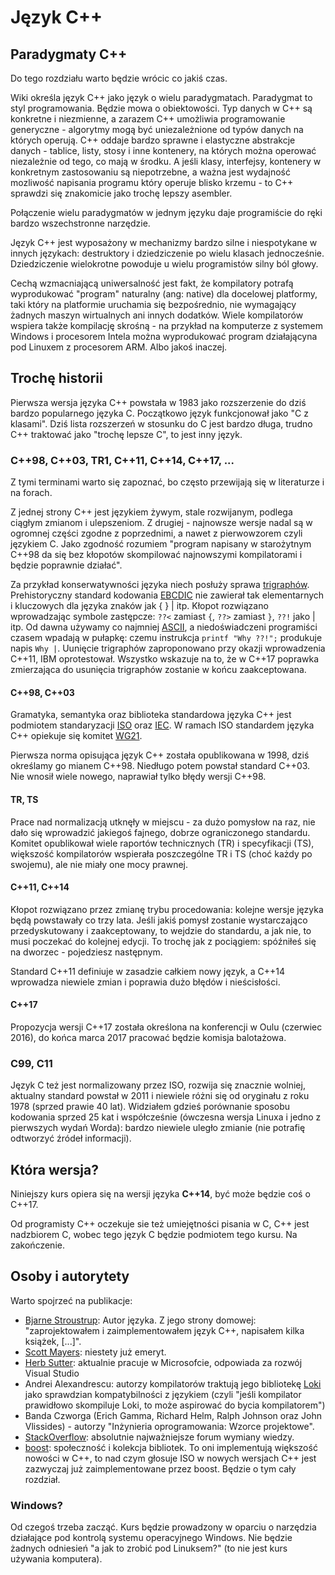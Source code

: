 # Język C++

## Paradygmaty C++

Do tego rozdziału warto będzie wrócic co jakiś czas.

Wiki określa język C++ jako język o wielu paradygmatach. Paradygmat to styl programowania. Będzie mowa o obiektowości. Typ danych w C++ są konkretne i niezmienne, a zarazem C++ umożliwia programowanie generyczne - algorytmy mogą być uniezależnione od typów danych na których operują. C++ oddaje bardzo sprawne i elastyczne abstrakcje danych - tablice, listy, stosy i inne kontenery, na których można operować niezależnie od tego, co mają w środku. A jeśli klasy, interfejsy, kontenery w konkretnym zastosowaniu są niepotrzebne, a ważna jest wydajność mozliwość napisania programu który operuje blisko krzemu - to C++ sprawdzi się znakomicie jako trochę lepszy asembler.

Połączenie wielu paradygmatów w jednym języku daje programiście do ręki bardzo wszechstronne narzędzie.

Język C++ jest wyposażony w mechanizmy bardzo silne i niespotykane w innych językach: destruktory i dziedziczenie po wielu klasach jednocześnie. Dziedziczenie wielokrotne powoduje u wielu programistów silny ból głowy.

Cechą wzmacniającą uniwersalność jest fakt, że kompilatory potrafą wyprodukować "program" naturalny (ang: native) dla docelowej platformy, taki który na platformie uruchamia się bezpośrednio, nie wymagający żadnych maszyn wirtualnych ani innych dodatków. Wiele kompilatorów wspiera także kompilację skrośną - na przykład na komputerze z systemem Windows i procesorem Intela można wyprodukować program działającyna pod Linuxem z procesorem ARM. Albo jakoś inaczej.

## Trochę historii

Pierwsza wersja języka C++ powstała w 1983 jako rozszerzenie do dziś bardzo popularnego języka C. Początkowo język funkcjonował jako "C z klasami". Dziś lista rozszerzeń w stosunku do C jest bardzo długa, trudno C++ traktować jako "trochę lepsze C", to jest inny język.

### C++98, C++03, TR1, C++11, C++14, C++17, ...

Z tymi terminami warto się zapoznać, bo często przewijają się w literaturze i na forach.

Z jednej strony C++ jest językiem żywym, stale rozwijanym, podlega ciągłym zmianom i ulepszeniom. Z drugiej - najnowsze wersje nadal są w ogromnej części zgodne z poprzednimi, a nawet z pierwowzorem czyli językiem C. Jako zgodność rozumiem "program napisany w starożytnym C++98 da się bez kłopotów skompilować najnowszymi kompilatorami i będzie poprawnie działać".

Za przykład konserwatywności języka niech posłuży sprawa [trigraphów](https://en.wikipedia.org/wiki/Digraphs_and_trigraphs). Prehistoryczny standard kodowania [EBCDIC](https://en.wikipedia.org/wiki/EBCDIC) nie zawierał tak elementarnych i kluczowych dla języka znaków jak { } | itp. Kłopot rozwiązano wprowadzając symbole zastępcze: ```??<``` zamiast ```{```, ```??>``` zamiast ```}```, ```??!``` jako | itp. Od dawna używamy co najmniej [ASCII](https://en.wikipedia.org/wiki/ASCII), a niedoświadczeni programiści czasem wpadają w pułapkę: czemu instrukcja ```printf "Why ??!";``` produkuje napis ```Why |```. Uunięcie trigraphów zaproponowano przy okazji wprowadzenia C++11, IBM oprotestował. Wszystko wskazuje na to, że w C++17 poprawka zmierzająca do usunięcia trigraphów zostanie w końcu zaakceptowana.

#### C++98, C++03

Gramatyka, semantyka oraz biblioteka standardowa języka C++ jest podmiotem standaryzacji [ISO](http://www.iso.org)  oraz [IEC](http://www.iec.ch/). W ramach ISO standardem języka C++ opiekuje się komitet [WG21](https://isocpp.org/std/the-committee). 

Pierwsza norma opisująca język C++ została opublikowana w 1998, dziś określamy go mianem C++98. Niedługo potem powstał standard C++03. Nie wnosił wiele nowego, naprawiał tylko błędy wersji C++98.

#### TR, TS

Prace nad normalizacją utknęły w miejscu - za dużo pomysłow na raz, nie dało się wprowadzić jakiegoś fajnego, dobrze ograniczonego standardu. Komitet opublikował wiele raportów technicznych (TR) i specyfikacji (TS), większość kompilatorów wspierała poszczególne TR i TS (choć każdy po swojemu), ale nie miały one mocy prawnej.

#### C++11, C++14

Kłopot rozwiązano przez zmianę trybu procedowania: kolejne wersje języka będą powstawały co trzy lata. Jeśli jakiś pomysł zostanie wystarczająco przedyskutowany i zaakceptowany, to wejdzie do standardu, a jak nie, to musi poczekać do kolejnej edycji. To trochę jak z pociągiem: spóźniłeś się na dworzec - pojedziesz następnym.

Standard C++11 definiuje w zasadzie całkiem nowy język, a C++14 wprowadza niewiele zmian i poprawia dużo błędów i nieścisłości.

#### C++17

Propozycja wersji C++17 została określona na konferencji w Oulu (czerwiec 2016), do końca marca 2017 pracować będzie komisja balotażowa.

### C99, C11

Język C też jest normalizowany przez ISO, rozwija się znacznie wolniej, aktualny standard powstał w 2011 i niewiele różni się od oryginału z roku 1978 (sprzed prawie 40 lat). Widziałem gdzieś porównanie sposobu kodowania sprzed 25 kat i współcześnie (ówczesna wersja Linuxa i jedno z pierwszych wydań Worda): bardzo niewiele uległo zmianie (nie potrafię odtworzyć źródeł informacji).

## Która wersja?

Niniejszy kurs opiera się na wersji języka **C++14**, być może będzie coś o C++17.

Od programisty C++ oczekuje sie też umiejętności pisania w C, C++ jest nadzbiorem C, wobec tego język C będzie podmiotem tego kursu. Na zakończenie.

## Osoby i autorytety

Warto spojrzeć na publikacje:

* [Bjarne Stroustrup](http://www.stroustrup.com/): Autor języka. Z jego strony domowej: "zaprojektowałem i zaimplementowałem język C++, napisałem kilka książek, [...]". 
* [Scott Mayers](http://www.aristeia.com/): niestety już emeryt.
* [Herb Sutter](http://www.gotw.ca/): aktualnie pracuje w Microsofcie, odpowiada za rozwój Visual Studio
* Andrei Alexandrescu: autorzy kompilatorów traktują jego bibliotekę [Loki](http://loki-lib.sourceforge.net/) jako sprawdzian kompatybilności z językiem (czyli "jeśli kompilator prawidłowo skompiluje Loki, to może aspirować do bycia kompilatorem")
* Banda Czworga (Erich Gamma, Richard Helm, Ralph Johnson oraz John Vlissides) - autorzy  "Inżynieria oprogramowania: Wzorce projektowe".
* [StackOverflow](https://stackoverflow.com/): absolutnie najważniejsze forum wymiany wiedzy.
* [boost](http://www.boost.org/): społeczność i kolekcja bibliotek. To oni implementują większość nowości w C++, to nad czym głosuje ISO w nowych wersjach C++ jest zazwyczaj już zaimplementowane przez boost. Będzie o tym cały rozdział.














### Windows?

Od czegoś trzeba zacząć. Kurs będzie prowadzony w oparciu o narzędzia działające pod kontrolą systemu operacyjnego Windows. Nie będzie żadnych odniesień "a jak to zrobić pod Linuksem?" (to nie jest kurs używania komputera).
